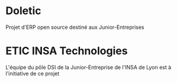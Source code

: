 # Doletic

Projet d'ERP open source destiné aux Junior-Entreprises

# ETIC INSA Technologies

L'équipe du pôle DSI de la Junior-Entreprise de l'INSA de Lyon est à l'initiative de ce projet
